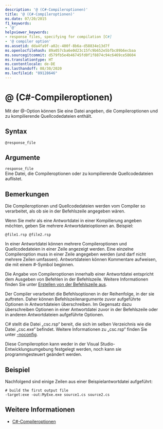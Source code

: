 ```yaml
---
description: '@ (C#-Compileroptionen)'
title: '@ (C#-Compileroptionen)'
ms.date: 07/20/2015
f1_keywords:
- '@'
helpviewer_keywords:
- response files, specifying for compilation [C#]
- '@ compiler option'
ms.assetid: dda4fa9f-a02c-400f-8b6a-d58834e13d7f
ms.openlocfilehash: 89a057cba6e0d23c15fc9b652e5bfbc89b6ecbaa
ms.sourcegitcommit: d579fb5e4b46745fd0f1f8874c94c6469ce58604
ms.translationtype: HT
ms.contentlocale: de-DE
ms.lasthandoff: 08/30/2020
ms.locfileid: "89128646"
---
```

# <a name="-c-compiler-options"></a>@ (C#-Compileroptionen)
Mit der @-Option können Sie eine Datei angeben, die Compileroptionen und zu kompilierende Quellcodedateien enthält.  
  
## <a name="syntax"></a>Syntax  
  
```console  
@response_file  
```  
  
## <a name="arguments"></a>Argumente  
 `response_file`  
 Eine Datei, die Compileroptionen oder zu kompilierende Quellcodedateien auflistet.  
  
## <a name="remarks"></a>Bemerkungen  
 Die Compileroptionen und Quellcodedateien werden vom Compiler so verarbeitet, als ob sie in der Befehlszeile angegeben wären.  
  
 Wenn Sie mehr als eine Antwortdatei in einer Kompilierung angeben möchten, geben Sie mehrere Antwortdateioptionen an. Beispiel:  
  
```console  
@file1.rsp @file2.rsp  
```  
  
 In einer Antwortdatei können mehrere Compileroptionen und Quellcodedateien in einer Zeile angezeigt werden. Eine einzelne Compileroption muss in einer Zeile angegeben werden (und darf nicht mehrere Zeilen umfassen). Antwortdateien können Kommentare aufweisen, die mit einem #-Symbol beginnen.  
  
 Die Angabe von Compileroptionen innerhalb einer Antwortdatei entspricht dem Ausgeben von Befehlen in der Befehlszeile. Weitere Informationen finden Sie unter [Erstellen von der Befehlszeile aus](./how-to-set-environment-variables-for-the-visual-studio-command-line.md).  
  
 Der Compiler verarbeitet die Befehlsoptionen in der Reihenfolge, in der sie auftreten. Daher können Befehlszeilenargumente zuvor aufgeführte Optionen in Antwortdateien überschreiben. Im Gegensatz dazu überschreiben Optionen in einer Antwortdatei zuvor in der Befehlszeile oder in anderen Antwortdateien aufgeführte Optionen.  
  
 C# stellt die Datei „csc.rsp“ bereit, die sich im selben Verzeichnis wie die Datei „csc.exe“ befindet. Weitere Informationen zu „csc.rsp“ finden Sie unter [-noconfig](./noconfig-compiler-option.md).  
  
 Diese Compileroption kann weder in der Visual Studio-Entwicklungsumgebung festgelegt werden, noch kann sie programmgesteuert geändert werden.  
  
## <a name="example"></a>Beispiel  
 Nachfolgend sind einige Zeilen aus einer Beispielantwortdatei aufgeführt:  
  
```console  
# build the first output file  
-target:exe -out:MyExe.exe source1.cs source2.cs  
```  
  
## <a name="see-also"></a>Weitere Informationen

- [C#-Compileroptionen](./index.md)
